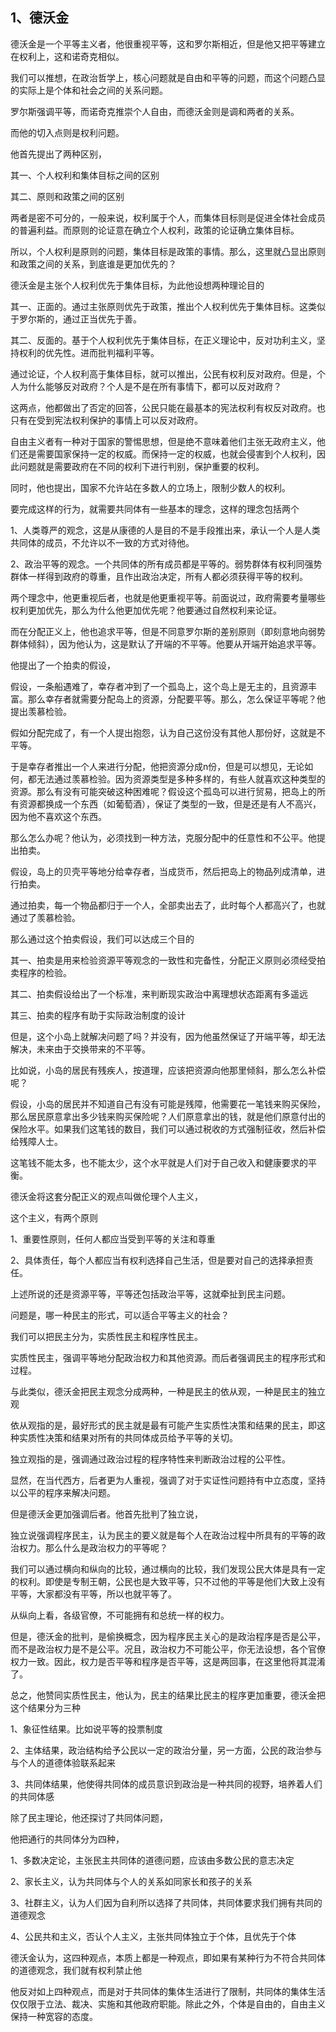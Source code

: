 <h2>1、德沃金</h2><p data-pid="5VAjg930">德沃金是一个平等主义者，他很重视平等，这和罗尔斯相近，但是他又把平等建立在权利上，这和诺奇克相似。</p><p data-pid="cHiXUskO">我们可以推想，在政治哲学上，核心问题就是自由和平等的问题，而这个问题凸显的实际上是个体和社会之间的关系问题。</p><p data-pid="dKR6uIfk">罗尔斯强调平等，而诺奇克推崇个人自由，而德沃金则是调和两者的关系。</p><p data-pid="Rkwlt1aw">而他的切入点则是权利问题。</p><p data-pid="TxGaU6Uh">他首先提出了两种区别，</p><p data-pid="CAbYtbka">其一、个人权利和集体目标之间的区别</p><p data-pid="NvWhfCmn">其二、原则和政策之间的区别</p><p data-pid="Ys2V33hc">两者是密不可分的，一般来说，权利属于个人，而集体目标则是促进全体社会成员的普遍利益。而原则的论证意在确立个人权利，政策的论证确立集体目标。</p><p data-pid="3r0Awcll">所以，个人权利是原则的问题，集体目标是政策的事情。那么，这里就凸显出原则和政策之间的关系，到底谁是更加优先的？</p><p data-pid="cfDLtIB9">德沃金是主张个人权利优先于集体目标，为此他设想两种理论目的</p><p data-pid="YzqiOmUr">其一、正面的。通过主张原则优先于政策，推出个人权利优先于集体目标。这类似于罗尔斯的，通过正当优先于善。</p><p data-pid="mqmwWXV0">其二、反面的。基于个人权利优先于集体目标，在正义理论中，反对功利主义，坚持权利的优先性。进而批判福利平等。</p><p data-pid="AXc9-nY8">通过论证，个人权利高于集体目标，就可以推出，公民有权利反对政府。但是，个人为什么能够反对政府？个人是不是在所有事情下，都可以反对政府？</p><p data-pid="teez0u71">这两点，他都做出了否定的回答，公民只能在最基本的宪法权利有权反对政府。也只有在受到宪法权利保护的事情上可以反对政府。</p><p data-pid="gdVgR6j-">自由主义者有一种对于国家的警惕思想，但是绝不意味着他们主张无政府主义，他们还是需要国家保持一定的权威。而保持一定的权威，也就会侵害到个人权利，因此问题就是需要政府在不同的权利下进行判别，保护重要的权利。</p><p data-pid="4ORVMjyf">同时，他也提出，国家不允许站在多数人的立场上，限制少数人的权利。</p><p data-pid="OzmVqBa9">要完成这样的行为，就需要共同体有一些基本的理念，这样的理念包括两个</p><p data-pid="TPAadKcb">1、人类尊严的观念，这是从康德的人是目的不是手段推出来，承认一个人是人类共同体的成员，不允许以不一致的方式对待他。</p><p data-pid="Zgek9s6I">2、政治平等的观念。一个共同体的所有成员都是平等的。弱势群体有权利同强势群体一样得到政府的尊重，且作出政治决定，所有人都必须获得平等的权利。</p><p data-pid="O2IalcW2">两个理念中，他更重视后者，也就是他更重视平等。前面说过，政府需要考量哪些权利更加优先，那么为什么他更加优先呢？他要通过自然权利来论证。</p><p data-pid="KSJjTfM2">而在分配正义上，他也追求平等，但是不同意罗尔斯的差别原则（即刻意地向弱势群体倾斜），因为他认为，这是默认了开端的不平等。他要从开端开始追求平等。</p><p data-pid="uUW4yYJo">他提出了一个拍卖的假设，</p><p data-pid="twHlQxxx">假设，一条船遇难了，幸存者冲到了一个孤岛上，这个岛上是无主的，且资源丰富。那么幸存者就需要分配岛上的资源，分配要平等。那么，怎么保证平等呢？他提出羡慕检验。</p><p data-pid="i7dIh-8P">假如分配完成了，有一个人提出抱怨，认为自己这份没有其他人那份好，这就是不平等。</p><p data-pid="8UjGvUyY">于是幸存者推出一个人来进行分配，他把资源分成n份，但是可以想见，无论如何，都无法通过羡慕检验。因为资源类型是多种多样的，有些人就喜欢这种类型的资源。那么有没有可能突破这种困难呢？假设这个孤岛可以进行贸易，把岛上的所有资源都换成一个东西（如葡萄酒），保证了类型的一致，但是还是有人不高兴，因为他不喜欢这个东西。</p><p data-pid="EJOhXyIq">那么怎么办呢？他认为，必须找到一种方法，克服分配中的任意性和不公平。他提出拍卖。</p><p data-pid="QDdh3Hqg">假设，岛上的贝壳平等地分给幸存者，当成货币，然后把岛上的物品列成清单，进行拍卖。</p><p data-pid="aXFmJ1oC">通过拍卖，每一个物品都归于一个人，全部卖出去了，此时每个人都高兴了，也就通过了羡慕检验。</p><p data-pid="n0imFrg8">那么通过这个拍卖假设，我们可以达成三个目的</p><p data-pid="_QtrxVCQ">其一、拍卖是用来检验资源平等观念的一致性和完备性，分配正义原则必须经受拍卖程序的检验。</p><p data-pid="CQh33z0H">其二、拍卖假设给出了一个标准，来判断现实政治中离理想状态距离有多遥远</p><p data-pid="SbXi9e61">其三、拍卖的程序有助于实际政治制度的设计</p><p data-pid="sJoPYkMp">但是，这个小岛上就解决问题了吗？并没有，因为他虽然保证了开端平等，却无法解决，未来由于交换带来的不平等。</p><p data-pid="3WQ5ozP5">比如说，小岛的居民有残疾人，按道理，应该把资源向他那里倾斜，那么怎么补偿呢？</p><p data-pid="KrjSQKvj">假设，小岛的居民并不知道自己有没有可能是残障，他需要花一笔钱来购买保险，那么居民原意拿出多少钱来购买保险呢？人们原意拿出的钱，就是他们原意付出的保险水平。如果我们这笔钱的数目，我们可以通过税收的方式强制征收，然后补偿给残障人士。</p><p data-pid="qyamDRvN">这笔钱不能太多，也不能太少，这个水平就是人们对于自己收入和健康要求的平衡。</p><p data-pid="PrAaql3f">德沃金将这套分配正义的观点叫做伦理个人主义，</p><p data-pid="lcfWOdju">这个主义，有两个原则</p><p data-pid="jtnbAYpE">1、重要性原则，任何人都应当受到平等的关注和尊重</p><p data-pid="nXe9B6nR">2、具体责任，每个人都应当有权利选择自己生活，但是要对自己的选择承担责任。</p><p data-pid="wOW7rEON">上述所说的还是资源平等，平等还包括政治平等，这就牵扯到民主问题。</p><p data-pid="XOq4r46x">问题是，哪一种民主的形式，可以适合平等主义的社会？</p><p data-pid="xVOejaKJ">我们可以把民主分为，实质性民主和程序性民主。</p><p data-pid="BgQxhlpx">实质性民主，强调平等地分配政治权力和其他资源。而后者强调民主的程序形式和过程。</p><p data-pid="2T9WiLK-">与此类似，德沃金把民主观念分成两种，一种是民主的依从观，一种是民主的独立观</p><p data-pid="VHZzTGdi">依从观指的是，最好形式的民主就是最有可能产生实质性决策和结果的民主，即这种实质性决策和结果对所有的共同体成员给予平等的关切。</p><p data-pid="5xPyTiTR">独立观指的是，强调通过政治过程的程序特性来判断政治过程的公平性。</p><p data-pid="gfAqyhzP">显然，在当代西方，后者更为人重视，强调了对于实证性问题持有中立态度，坚持以公平的程序来解决问题。</p><p data-pid="pwYXNY9W">但是德沃金更加强调后者。他首先批判了独立说，</p><p data-pid="qqKubWs-">独立说强调程序民主，认为民主的要义就是每个人在政治过程中所具有的平等的政治权力。那么什么是政治权力的平等呢？</p><p data-pid="Q31ub37y">我们可以通过横向和纵向的比较，通过横向的比较，我们发现公民大体是具有一定的权利。即使是专制王朝，公民也是大致平等，只不过他的平等是他们大致上没有平等，大家都没有平等，所以也就平等了。</p><p data-pid="ECw2q829">从纵向上看，各级官僚，不可能拥有和总统一样的权力。</p><p data-pid="GCCpZHi_">但是，德沃金的批判，是偷换概念，因为程序民主关心的是政治程序是否是公平，而不是政治权力是不是公平。况且，政治权力不可能公平，你无法设想，各个官僚权力一致。因此，权力是否平等和程序是否平等，这是两回事，在这里他将其混淆了。</p><p data-pid="WaihiliD">总之，他赞同实质性民主，他认为，民主的结果比民主的程序更加重要，德沃金把这个结果分为三种</p><p data-pid="4WQjQodJ">1、象征性结果。比如说平等的投票制度</p><p data-pid="M8z1BBf7">2、主体结果，政治结构给予公民以一定的政治分量，另一方面，公民的政治参与与个人的道德体验联系起来</p><p data-pid="6xzEMiS_">3、共同体结果，他使得共同体的成员意识到政治是一种共同的视野，培养着人们的共同体感</p><p data-pid="O2Mnmm5b">除了民主理论，他还探讨了共同体问题，</p><p data-pid="w4xM1gJv">他把通行的共同体分为四种，</p><p data-pid="FuVJGBt4">1、多数决定论，主张民主共同体的道德问题，应该由多数公民的意志决定</p><p data-pid="Q4aLg-42">2、家长主义，认为共同体与个人的关系如同家长和孩子的关系</p><p data-pid="1UY05y6Q">3、社群主义，认为人们因为自利所以选择了共同体，共同体要求我们拥有共同的道德观念</p><p data-pid="kNSH1Qhl">4、公民共和主义，否认个人主义，主张共同体独立于个体，且优先于个体</p><p data-pid="7DpCY4hx">德沃金认为，这四种观点，本质上都是一种观点，即如果有某种行为不符合共同体的道德观念，我们就有权利禁止他</p><p data-pid="8GvOem-p">他反对如上四种观点，而是对于共同体的集体生活进行了限制，共同体的集体生活仅仅限于立法、裁决、实施和其他政府职能。除此之外，个体是自由的，自由主义保持一种宽容的态度。</p><p></p>